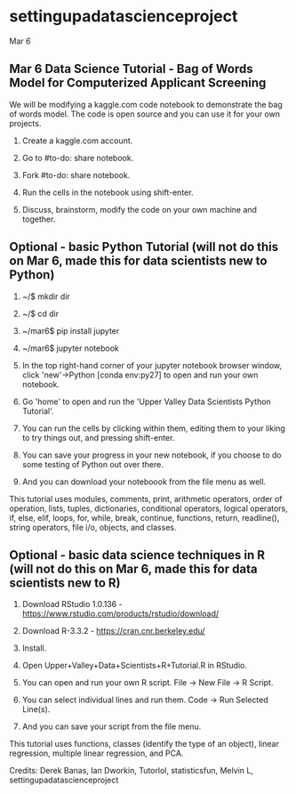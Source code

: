 # settingupadatascienceproject
Mar 6

## Mar 6 Data Science Tutorial - Bag of Words Model for Computerized Applicant Screening

We will be modifying a kaggle.com code notebook to demonstrate the bag of words model. The code is open source and you can use it for your own projects.  

1. Create a kaggle.com account.

2. Go to #to-do: share notebook.

3. Fork #to-do: share notebook.

4. Run the cells in the notebook using shift-enter.

5. Discuss, brainstorm, modify the code on your own machine and together.

## Optional - basic Python Tutorial (will not do this on Mar 6, made this for data scientists new to Python)

1. ~/$ mkdir dir

2. ~/$ cd dir

3. ~/mar6$ pip install jupyter

4. ~/mar6$ jupyter notebook

5. In the top right-hand corner of your jupyter notebook browser window, click 'new'->Python [conda env:py27] to open and run your own notebook.

6. Go 'home' to open and run the 'Upper Valley Data Scientists Python Tutorial'.

7. You can run the cells by clicking within them, editing them to your liking to try things out, and pressing shift-enter.

8. You can save your progress in your new notebook, if you choose to do some testing of Python out over there.

9. And you can download your noteboook from the file menu as well. 

This tutorial uses  modules, comments, print, arithmetic operators, order of operation, lists, tuples, dictionaries, conditional operators, logical operators, if, else, elif, loops, for, while, break, continue, functions, return, readline(), string operators, file i/o, objects, and classes. 

## Optional - basic data science techniques in R (will not do this on Mar 6, made this for data scientists new to R)

1. Download RStudio 1.0.136 - https://www.rstudio.com/products/rstudio/download/ 
2. Download R-3.3.2 - https://cran.cnr.berkeley.edu/ 

3. Install.

4. Open Upper+Valley+Data+Scientists+R+Tutorial.R in RStudio.

4. You can open and run your own R script. File -> New File -> R Script.

5. You can select individual lines and run them. Code -> Run Selected Line(s).

6. And you can save your script from the file menu.

This tutorial uses functions, classes (identify the type of an object), linear regression, multiple linear regression, and PCA. 

Credits: Derek Banas, Ian Dworkin, Tutorlol, statisticsfun, Melvin L, settingupadatascienceproject 
